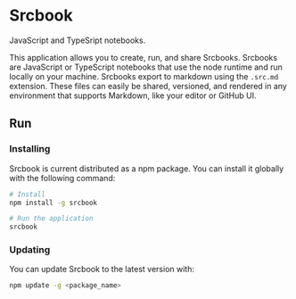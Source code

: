 # Srcbook

JavaScript and TypeSript notebooks.

This application allows you to create, run, and share Srcbooks. Srcbooks are JavaScript or TypeScript notebooks that use the node runtime and run locally on your machine. Srcbooks export to markdown using the `.src.md` extension. These files can easily be shared, versioned, and rendered in any environment that supports Markdown, like your editor or GitHub UI.

## Run

### Installing

Srcbook is current distributed as a npm package. You can install it globally with the following command:

```bash
# Install
npm install -g srcbook

# Run the application
srcbook
```

### Updating

You can update Srcbook to the latest version with:

```bash
npm update -g <package_name>
```
